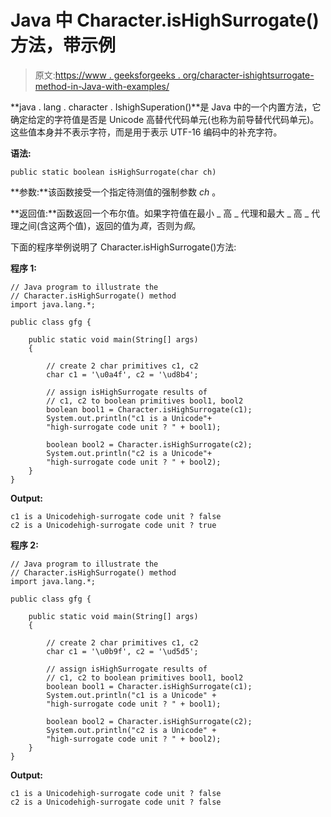 # Java 中 Character.isHighSurrogate()方法，带示例

> 原文:[https://www . geeksforgeeks . org/character-ishightsurrogate-method-in-Java-with-examples/](https://www.geeksforgeeks.org/character-ishighsurrogate-method-in-java-with-examples/)

**java . lang . character . IshighSuperation()**是 Java 中的一个内置方法，它确定给定的字符值是否是 Unicode 高替代代码单元(也称为前导替代代码单元)。这些值本身并不表示字符，而是用于表示 UTF-16 编码中的补充字符。

**语法:**

```
public static boolean isHighSurrogate(char ch)

```

**参数:**该函数接受一个指定待测值的强制参数 *ch* 。

**返回值:**函数返回一个布尔值。如果字符值在最小 _ 高 _ 代理和最大 _ 高 _ 代理之间(含这两个值)，返回的值为*真*，否则为*假*。

下面的程序举例说明了 Character.isHighSurrogate()方法:

**程序 1:**

```
// Java program to illustrate the
// Character.isHighSurrogate() method
import java.lang.*;

public class gfg {

    public static void main(String[] args)
    {

        // create 2 char primitives c1, c2
        char c1 = '\u0a4f', c2 = '\ud8b4';

        // assign isHighSurrogate results of
        // c1, c2 to boolean primitives bool1, bool2
        boolean bool1 = Character.isHighSurrogate(c1);
        System.out.println("c1 is a Unicode"+
        "high-surrogate code unit ? " + bool1);

        boolean bool2 = Character.isHighSurrogate(c2);
        System.out.println("c2 is a Unicode"+ 
        "high-surrogate code unit ? " + bool2);
    }
}
```

**Output:**

```
c1 is a Unicodehigh-surrogate code unit ? false
c2 is a Unicodehigh-surrogate code unit ? true

```

**程序 2:**

```
// Java program to illustrate the
// Character.isHighSurrogate() method
import java.lang.*;

public class gfg {

    public static void main(String[] args)
    {

        // create 2 char primitives c1, c2
        char c1 = '\u0b9f', c2 = '\ud5d5';

        // assign isHighSurrogate results of
        // c1, c2 to boolean primitives bool1, bool2
        boolean bool1 = Character.isHighSurrogate(c1);
        System.out.println("c1 is a Unicode" + 
        "high-surrogate code unit ? " + bool1);

        boolean bool2 = Character.isHighSurrogate(c2);
        System.out.println("c2 is a Unicode" + 
        "high-surrogate code unit ? " + bool2);
    }
}
```

**Output:**

```
c1 is a Unicodehigh-surrogate code unit ? false
c2 is a Unicodehigh-surrogate code unit ? false

```